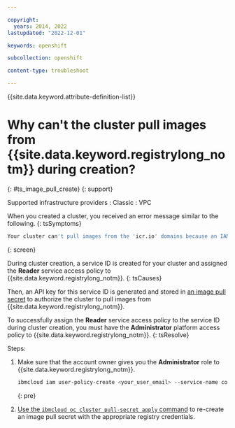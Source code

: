 ```yaml
---

copyright: 
  years: 2014, 2022
lastupdated: "2022-12-01"

keywords: openshift

subcollection: openshift

content-type: troubleshoot

---
```


{{site.data.keyword.attribute-definition-list}}




# Why can't the cluster pull images from {{site.data.keyword.registrylong_notm}} during creation?
{: #ts_image_pull_create}
{: support}

Supported infrastructure providers
:   Classic
:   VPC


When you created a cluster, you received an error message similar to the following.
{: tsSymptoms}


```sh
Your cluster can't pull images from the 'icr.io' domains because an IAM access policy could not be created. Make sure that you have the IAM Administrator platform access role to. Then, create an image pull secret with IAM credentials to the registry by running 'ibmcloud ks cluster pull-secret apply'.
```
{: screen}


During cluster creation, a service ID is created for your cluster and assigned the **Reader** service access policy to {{site.data.keyword.registrylong_notm}}.
{: tsCauses}

Then, an API key for this service ID is generated and stored in [an image pull secret](/docs/openshift?topic=openshift-registry#cluster_registry_auth) to authorize the cluster to pull images from {{site.data.keyword.registrylong_notm}}.

To successfully assign the **Reader** service access policy to the service ID during cluster creation, you must have the **Administrator** platform access policy to {{site.data.keyword.registrylong_notm}}.
{: tsResolve}

Steps:
1. Make sure that the account owner gives you the **Administrator** role to {{site.data.keyword.registrylong_notm}}.
    ```sh
    ibmcloud iam user-policy-create <your_user_email> --service-name container-registry --roles Administrator
    ```
    {: pre}

2. [Use the `ibmcloud oc cluster pull-secret apply` command](/docs/openshift?topic=openshift-kubernetes-service-cli#cs_cluster_pull_secret_apply) to re-create an image pull secret with the appropriate registry credentials.







